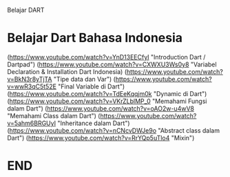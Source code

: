 Belajar DART

# Belajar Dart Bahasa Indonesia

(https://www.youtube.com/watch?v=YnD13EECfyI "Introduction Dart / Dartpad")
(https://www.youtube.com/watch?v=CXWXU3Ws0y8 "Variabel Declaration & Installation Dart Indonesia)
(https://www.youtube.com/watch?v=BkN3r8yTjTA "Tipe data dan Var")
(https://www.youtube.com/watch?v=wwR3qC5t52E "Final Variable di Dart")
(https://www.youtube.com/watch?v=TdEeKqqjm0k "Dynamic di Dart")
(https://www.youtube.com/watch?v=VKrZLblMP_0 "Memahami Fungsi dalam Dart")
(https://www.youtube.com/watch?v=oAO2w-u4wV8 "Memahami Class dalam Dart")
(https://www.youtube.com/watch?v=5ahm6BRGUyI "Inheritance dalam Dart")
(https://www.youtube.com/watch?v=nCNcvDWJe9o "Abstract class dalam Dart")
(https://www.youtube.com/watch?v=RrYQp5uTlo4 "Mixin")

# END